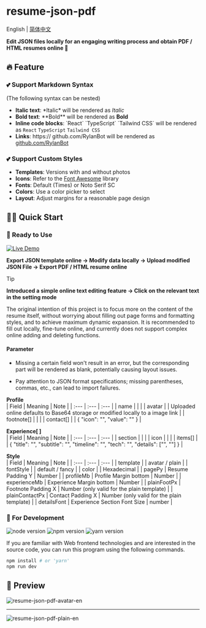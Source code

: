 # resume-json-pdf

English | [简体中文](./README-CN.md) 

**Edit JSON files locally for an engaging writing process and obtain PDF / HTML resumes online 📄**

## 🔥 Feature

### 💕 Support Markdown Syntax
(The following syntax can be nested)
- **Italic text**: \*Italic\* will be rendered as *Italic* 
- **Bold text**: \*\*Bold\*\* will be rendered as **Bold**
- **Inline code blocks**: \`React\` \`TypeScript\` \`Tailwind CSS\` will be rendered as `React` `TypeScript` `Tailwind CSS`
- **Links**: https:\// github.com/RylanBot will be rendered as [github.com/RylanBot](https://github.com/RylanBot)

### 💕 Support Custom Styles
- **Templates**: Versions with and without photos
- **Icons**: Refer to the [Font Awesome](https://fontawesome.com/icons) library
- **Fonts**: Default (Times) or Noto Serif SC
- **Colors**: Use a color picker to select
- **Layout**: Adjust margins for a reasonable page design

## 🧙🏻 Quick Start

### 🔮 Ready to Use

[![Live Demo](https://img.shields.io/badge/Live%20Demo-Click%20for%20visist-lightseagreen?style=for-the-badge&logo=vercel)](https://project.resume-json-pdf.rylan.cn/)

**Export JSON template online → Modify data locally → Upload modified JSON File → Export PDF / HTML resume online**

> [!Tip]  
> **Introduced a simple online text editing feature → Click on the relevant text in the setting mode**

The original intention of this project is to focus more on the content of the resume itself, without worrying about filling out page forms and formatting styles, and to achieve maximum dynamic expansion. It is recommended to fill out locally, fine-tune online, and currently does not support complex online adding and deleting functions.

#### Parameter

- Missing a certain field won't result in an error, but the corresponding part will be rendered as blank, potentially causing layout issues.

- Pay attention to JSON format specifications; missing parentheses, commas, etc., can lead to import failures.

**Profile**  
| Field | Meaning | Note |
| :--- | :--- | :--- |
| name | | |
| avatar | | Uploaded online defaults to Base64 storage or modified locally to a image link |
| footnote[] | | |
| contact[] | | { "icon": "", "value": "" } |

**Experience[ ]**  
| Field | Meaning | Note |
| :--- | :--- | :--- |
| section | | |
| icon | | |
| items[] | | { "title": "", "subtitle": "", "timeline": "", "tech": "", "details": ["", ""] } |

**Style**  
| Field | Meaning | Note |
| :--- | :--- | :--- |
| template | | avatar / plain |
| fontStyle | | default / fancy |
| color | | Hexadecimal |
| pagePy | Resume Padding Y | Number |
| profileMb | Profile Margin bottom | Number |
| experienceMb | Experience Margin bottom | Number |
| plainFootPx | Footnote Padding X | Number (only valid for the plain template) |
| plainContactPx | Contact Padding X | Number (only valid for the plain template) |
| detailsFont | Experience Section Font Size | number |

### 🔮 For Development

<p>
  <img src="https://img.shields.io/badge/node-20.x-green" alt="node version"/>
  <img src="https://img.shields.io/badge/npm-10.x-red" alt="npm version"/>
  <img src="https://img.shields.io/badge/yarn-1.x-blue" alt="yarn version"/>
</p>

If you are familiar with Web frontend technologies and are interested in the source code, you can run this program using the following commands.

```sh
npm install # or 'yarn'
npm run dev
```

## 🌷 Preview

![resume-json-pdf-avatar-en](https://s2.loli.net/2024/04/21/6sS5EQIpol7vPzW.png)

---

![resume-json-pdf-plain-en](https://s2.loli.net/2024/04/21/hSBOZIYumoEDd14.png)